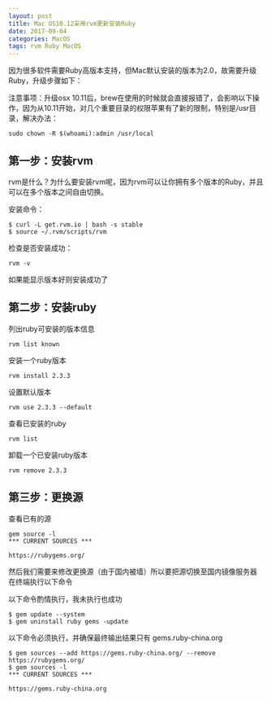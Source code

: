 ```yaml
---
layout: post
title: Mac OS10.12采用rvm更新安装Ruby
date: 2017-09-04
categories: MacOS
tags: rvm Ruby MacOS
---
```

因为很多软件需要Ruby高版本支持，但Mac默认安装的版本为2.0，故需要升级Ruby，升级步骤如下：

注意事项：升级osx 10.11后，brew在使用的时候就会直接报错了，会影响以下操作，因为从10.11开始，对几个重要目录的权限苹果有了新的限制，特别是/usr目录，解决办法：

```
sudo chown -R $(whoami):admin /usr/local
```

## 第一步：安装rvm
rvm是什么？为什么要安装rvm呢，因为rvm可以让你拥有多个版本的Ruby，并且可以在多个版本之间自由切换。

安装命令：

```
$ curl -L get.rvm.io | bash -s stable
$ source ~/.rvm/scripts/rvm
```
检查是否安装成功：

```
rvm -v
```
如果能显示版本好则安装成功了

## 第二步：安装ruby
列出ruby可安装的版本信息

```
rvm list known
```

安装一个ruby版本

```
rvm install 2.3.3
```

设置默认版本

```
rvm use 2.3.3 --default
```

查看已安装的ruby

```
rvm list
```

卸载一个已安装ruby版本

```
rvm remove 2.3.3
```

## 第三步：更换源
查看已有的源

```
gem source -l
*** CURRENT SOURCES ***

https://rubygems.org/
```
然后我们需要来修改更换源（由于国内被墙）所以要把源切换至国内镜像服务器 在终端执行以下命令

以下命令酌情执行，我未执行也成功
```
$ gem update --system
$ gem uninstall ruby gems -update
```

以下命令必须执行，并确保最终输出结果只有 gems.ruby-china.org

```
$ gem sources --add https://gems.ruby-china.org/ --remove https://rubygems.org/
$ gem sources -l
*** CURRENT SOURCES ***

https://gems.ruby-china.org
```
